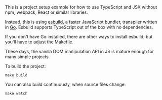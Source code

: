 
This is a project setup example for how to use TypeScript and JSX
without npm, webpack, React or similar libraries.

Instead, this is using [esbuild](https://github.com/evanw/esbuild), a faster JavaScript bundler, transpiler
written in [Go](https://go.dev/). Esbuild supports TypeScript out of the box with no dependencies.

If you don't have Go installed, there are other ways to install esbuild, but you'll have to adjust the Makefile.

These days, the vanilla DOM manipulation API in JS is mature enough for
many simple projects.

To build the project:
```
make build
```

You can also build continuously, when source files change:
```
make watch
```